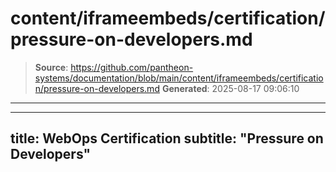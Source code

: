 # content/iframeembeds/certification/pressure-on-developers.md

> **Source**: https://github.com/pantheon-systems/documentation/blob/main/content/iframeembeds/certification/pressure-on-developers.md
> **Generated**: 2025-08-17 09:06:10

---

---
title: WebOps Certification
subtitle: "Pressure on Developers"
---

<Partial file="certification-guide/pressure-on-developers.md" />
